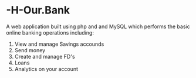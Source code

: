 # -H-Our.Bank
A web application built using php and and MySQL which performs the basic online banking operations including:
1. View and manage Savings accounds
2. Send money
3. Create and manage FD's
4. Loans
5. Analytics on your account



